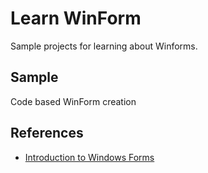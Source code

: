 # Learn WinForm

Sample projects for learning about Winforms.

## Sample

Code based WinForm creation

## References

- [Introduction to Windows Forms](https://app.pluralsight.com/library/courses/windows-forms-introduction-with-visual-basic/table-of-contents)
